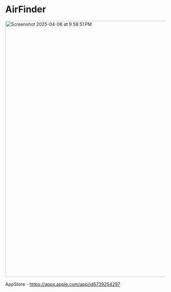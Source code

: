# AirFinder
<img width="803" alt="Screenshot 2025-04-06 at 9 58 51 PM" src="https://github.com/user-attachments/assets/5c01d6df-aa7d-4c73-873f-68e5901f623b" />

AppStore - https://apps.apple.com/app/id6739254297
